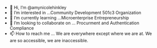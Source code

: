 - 👋 Hi, I’m @amynicolehinkley
- 👀 I’m interested in ...Community Development 501c3 Organization 
- 🌱 I’m currently learning ...Microenterprise Entrepreneurship 
- 💞️ I’m looking to collaborate on ... Procurment and Authentication Compliance
- 📫 How to reach me ... We are everywhere except where we are at. We are so  accessible, we are inaccessible. 

<!---
amynicolehinkley/amynicolehinkley is a ✨ special ✨ repository because its `README.md` (this file) appears on your GitHub profile.
You can click the Preview link to take a look at your changes.
--->
